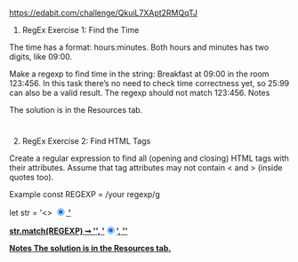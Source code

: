 https://edabit.com/challenge/QkuiL7XApt2RMQqTJ
1. RegEx Exercise 1: Find the Time

The time has a format: hours:minutes. Both hours and minutes has two digits, like 09:00.

Make a regexp to find time in the string: Breakfast at 09:00 in the room 123:456. In this task there’s no need to check time correctness yet, so 25:99 can also be a valid result. The regexp should not match 123:456.
Notes

The solution is in the Resources tab.

# ##################################################
2. RegEx Exercise 2: Find HTML Tags

Create a regular expression to find all (opening and closing) HTML tags with their attributes. Assume that tag attributes may not contain < and > (inside quotes too).

Example
const REGEXP = /your regexp/g

let str = '<> <a href="/"> <input type="radio" checked> <b>'

str.match(REGEXP) ➞  '<a href="/">', '<input type="radio" checked>', '<b>'

Notes
The solution is in the Resources tab.